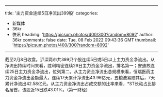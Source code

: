
---
title: '主力资金连续5日净流出399股'
categories: 
 - 新媒体
 - 36kr
 - 快讯
headimg: 'https://picsum.photos/400/300?random=8092'
author: 36kr
comments: false
date: Tue, 08 Feb 2022 09:43:36 GMT
thumbnail: 'https://picsum.photos/400/300?random=8092'
---

<div>   
截至2月8日收盘，沪深两市共399只个股连续5日或5日以上主力资金净流出。从净流出持续时间来看，胜利精密连续29日主力资金净流出，排名第一；安迪苏连续25日主力资金净流出，位列第二。从主力资金净流出总规模来看，恒瑞医药主力资金净流出金额最大，连续17天累计净流出43.96亿元，五粮液紧随其后，7天累计净流出42.58亿元。从主力资金净流出占成交额的比率来看，*ST长动占比排名居首，该股近15日跌43.01%。（第一财经）  
</div>
            